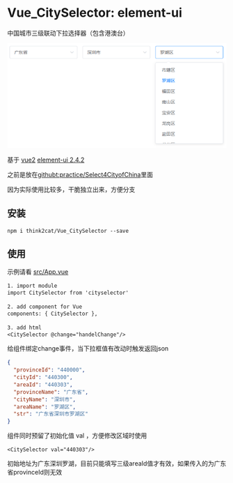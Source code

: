 # Vue_CitySelector: element-ui
中国城市三级联动下拉选择器（包含港澳台）

![image](./screenshot/screenshot.png)

基于 [vue2](https://github.com/vuejs/vue)
[element-ui 2.4.2](http://element.eleme.io/)

之前是放在[githubt:practice/Select4CityofChina](https://github.com/think2cat/practice/tree/master/Select4CityofChina)里面

因为实际使用比较多，干脆独立出来，方便分支

## 安装
```
npm i think2cat/Vue_CitySelector --save
```

## 使用

示例请看 [src/App.vue](src/App.vue)

```
1. import module
import CitySelector from 'cityselector'

2. add component for Vue
components: { CitySelector },

3. add html
<CitySelector @change="handelChange"/>
```

给组件绑定change事件，当下拉框值有改动时触发返回json

```json
{
  "provinceId": "440000",
  "cityId": "440300",
  "areaId": "440303",
  "provinceName": "广东省",
  "cityName": "深圳市",
  "areaName": "罗湖区",
  "str": "广东省深圳市罗湖区"
}
```

组件同时预留了初始化值 val ，方便修改区域时使用
```
<CitySelector val="440303"/>
```
初始地址为广东深圳罗湖，目前只能填写三级areaId值才有效，如果传入的为广东省provinceId则无效